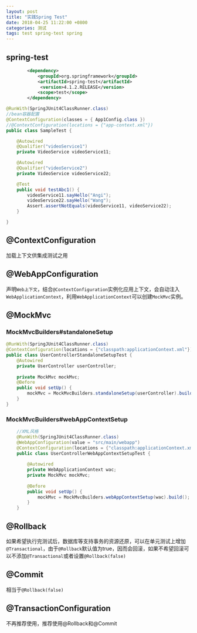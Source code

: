 ```yaml
---
layout: post
title: "实践Spring Test"
date: 2018-04-25 11:22:00 +0800
categories: 测试
tags: test spring-test spring
---
```


## spring-test

```xml
	    <dependency>
			<groupId>org.springframework</groupId>
			<artifactId>spring-test</artifactId>
          	 <version>4.1.2.RELEASE</version>
			<scope>test</scope>
		</dependency>
```



```java
@RunWith(SpringJUnit4ClassRunner.class)
//bean容器配置
@ContextConfiguration(classes = { App1Config.class })
//@ContextConfiguration(locations = {"app-context.xml"})
public class SampleTest {

	@Autowired
	@Qualifier("videoService1")
	private VideoService videoService11;

	@Autowired
	@Qualifier("videoService2")
	private VideoService videoService22;

	@Test
	public void testAbc1() {
		videoService11.sayHello("Angi");
		videoService22.sayHello("Wang");
		Assert.assertNotEquals(videoService11, videoService22);
	}

}
```



## @ContextConfiguration

加载上下文供集成测试之用

## @WebAppConfiguration

声明`Web上下文`，结合`@ContextConfiguration`实例化应用上下文，会自动注入`WebApplicationContext`，利用`WebApplicationContext`可以创建`MockMvc`实例。

## @MockMvc

### MockMvcBuilders#standaloneSetup

```java
@RunWith(SpringJUnit4ClassRunner.class) 
@ContextConfiguration(locations = {"classpath:applicationContext.xml"})
public class UserControllerStandaloneSetupTest {  
  	@Autowired
  	private UserController userController;
  
    private MockMvc mockMvc;  
    @Before  
    public void setUp() {   
        mockMvc = MockMvcBuilders.standaloneSetup(userController).build();  
    }  
} 
```

### MockMvcBuilders#webAppContextSetup

```java
    //XML风格  
    @RunWith(SpringJUnit4ClassRunner.class)  
    @WebAppConfiguration(value = "src/main/webapp")  
    @ContextConfiguration(locations = {"classpath:applicationContext.xml"})
    public class UserControllerWebAppContextSetupTest {  
      
        @Autowired  
        private WebApplicationContext wac;  
        private MockMvc mockMvc;  
      
        @Before  
        public void setUp() {  
            mockMvc = MockMvcBuilders.webAppContextSetup(wac).build();  
        }  
    }  
```

## @Rollback

如果希望执行完测试后，数据库等支持事务的资源还原，可以在单元测试上增加`@Transactional`，由于`@Rollback`默认值为true，因而会回滚，如果不希望回滚可以不添加`@Transactional`或者设置`@Rollback(false)`

## @Commit

相当于`@Rollback(false)`

## @TransactionConfiguration

不再推荐使用，推荐使用@Rollback和@Commit